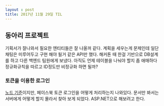 ```yaml
---
layout : post
title: 2017년 11월 29일 TIL
---
```


## 동아리 프로젝트
기획서가 잘나와서 필요한 엔티티들은 잘 나올꺼 같다. 계획을 세우는게 문제인데 일단 채팅은 미루어두고 구현 해야 될거 같은 API만 했다. 해커톤 때 한걸 기반으로 DB설계를 하고 다른 백엔드 팀원에게 보냈다. 아직도 언제 테이블을 나눠야 할지 좀 애매하다 정규화규칙을 따르고 ID정도만 비정규화 하면 될까?

### 토큰을 이용한 로그인
[노드 기준](https://g6ling.gitbooks.io/nodejs-login-perfect-practice/content/chapter2.html)이지만, 페이스북 토큰 로그인을 어떻게 처리하는지 나와있다.
문서만 봐서는 서버에게 어떻게 할지 몰라서 찾아 보게 되었다. ASP.NET으로 해보려고 한다.
